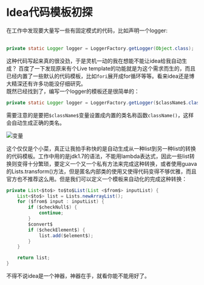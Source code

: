 # Idea代码模板初探

在工作中发现要大量写一些有固定模式的代码，比如声明一个logger:  
​

```java
private static Logger logger = LoggerFactory.getLogger(Object.class);
```

这种代码写起来真的很没劲，于是灵机一动的我在想能不能让idea给我自动生成？ 百度了一下发现原来有个Live template的功能就是为这个需求而生的，而且已经内置了一些默认的代码模板，比如`fori`展开成for循环等等。看来idea还是博大精深还有许多功能没仔细研究。  
既然已经找到了，编写一个logger的模板还是很简单的：

```java
private static Logger logger = LoggerFactory.getLogger($className$.class);
```

需要注意的是要把`$className$`变量设置成内置的类名称函数`className()`，这样会自动生成正确的类名。

![变量](https://static.oschina.net/uploads/img/201707/30184658_wubv.png "在这里输入图片标题")

这个仅仅是个小菜，真正让我拍手称快的是自动生成从一种list到另一种list的转换的代码模板。工作中用的是jdk1.7的语法，不能用lambda表达式，因此一些list转换则变得十分繁琐，要定义一个又一个私有方法来完成这种转换，或者使用guava的Lists.transform\(\)方法，但是匿名内部类的使用又使得代码变得不够优雅，而且官方也不推荐这么用。但是我们可以定义一个模板来自动化的完成这种转换：

```java
private List<$to$> to$to$List(List <$from$> inputList) {
    List<$to$> list = Lists.newArrayList();
    for ($from$ input : inputList) {
        if ($checkNull$) {
            continue;
        }
        $convert$
        if ($checkElement$) {
            list.add($element$);
        }
    }

    return list;
}
```

不得不说idea是一个神器，神器在手，就看你能不能用好了。

